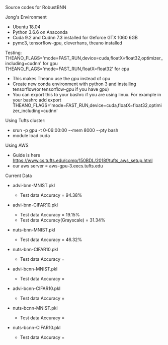 Source codes for RobustBNN

Jong's Environment
- Ubuntu 18.04
- Python 3.6.6 on Anaconda
- Cuda 9.2 and Cudnn 7.3 installed for Geforce GTX 1060 6GB
- pymc3, tensorflow-gpu, cleverhans, theano installed

Testing:
THEANO_FLAGS='mode=FAST_RUN,device=cuda,floatX=float32,optimizer_including=cudnn' for gpu
THEANO_FLAGS='mode=FAST_RUN,floatX=float32' for cpu
- This makes Theano use the gpu instead of cpu
- Create new conda environment with python 3 and installing tensorflow(or tensorflow-gpu if you have gpu)
- You can export this to your bashrc if you are using linux. For example in your bashrc add
    export THEANO_FLAGS='mode=FAST_RUN,device=cuda,floatX=float32,optimizer_including=cudnn'

Using Tufts cluster:
- srun -p gpu -t 0-06:00:00 --mem 8000 --pty bash
- module load cuda

Using AWS
- Guide is here https://www.cs.tufts.edu/comp/150BDL/2018f/tufts_aws_setup.html
- our aws server = aws-gpu-3.eecs.tufts.edu

Current Data
- advi-bnn-MNIST.pkl
  - Test data Accuracy = 94.38%
- advi-bnn-CIFAR10.pkl
  - Test data Accuracy = 19.15%
  - Test data Accuracy(Grayscale) = 31.34%
- nuts-bnn-MNIST.pkl
  - Test data Accuracy = 46.32%
- nuts-bnn-CIFAR10.pkl
  - Test data Accuracy = 

- advi-bcnn-MNIST.pkl
  - Test data Accuracy = 
- advi-bcnn-CIFAR10.pkl
  - Test data Accuracy = 
- nuts-bcnn-MNIST.pkl
  - Test data Accuracy = 
- nuts-bcnn-CIFAR10.pkl
  - Test data Accuracy = 